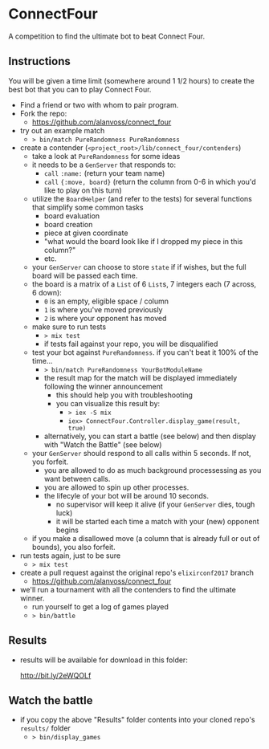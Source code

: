 # ConnectFour

A competition to find the ultimate bot to beat Connect Four.

## Instructions

You will be given a time limit (somewhere around 1 1/2 hours) to create the best bot
that you can to play Connect Four.

* Find a friend or two with whom to pair program.
* Fork the repo:
  * https://github.com/alanvoss/connect_four
* try out an example match
  * `> bin/match PureRandomness PureRandomness`
* create a contender (`<project_root>/lib/connect_four/contenders`)
  * take a look at `PureRandomness` for some ideas
  * it needs to be a `GenServer` that responds to:
    * `call` `:name:` (return your team name)
    * `call` `{:move, board}` (return the column from 0-6 in which you'd like to play on this turn)
  * utilize the `BoardHelper` (and refer to the tests) for several functions that simplify some common tasks
    * board evaluation
    * board creation
    * piece at given coordinate
    * "what would the board look like if I dropped my piece in this column?"
    * etc.
  * your `GenServer` can choose to store `state` if if wishes, but the full board will be passed each time.
  * the board is a matrix of a `List` of 6 `List`s, 7 integers each (7 across, 6 down):
    * `0` is an empty, eligible space / column
    * `1` is where you've moved previously
    * `2` is where your opponent has moved
  * make sure to run tests
    * `> mix test`
    * if tests fail against your repo, you will be disqualified
  * test your bot against `PureRandomness`.  if you can't beat it 100% of the time...
    * `> bin/match PureRandomness YourBotModuleName`
    * the result map for the match will be displayed immediately following the winner announcement
      * this should help you with troubleshooting
      * you can visualize this result by:
        * `> iex -S mix`
        * `iex> ConnectFour.Controller.display_game(result, true)`
    * alternatively, you can start a battle (see below) and then display with "Watch the Battle" (see below)
  * your `GenServer` should respond to all calls within 5 seconds.  If not, you forfeit.
    * you are allowed to do as much background processessing as you want between calls.
    * you are allowed to spin up other processes.
    * the lifecyle of your bot will be around 10 seconds.
      * no supervisor will keep it alive (if your `GenServer` dies, tough luck)
      * it will be started each time a match with your (new) opponent begins
  * if you make a disallowed move (a column that is already full or out of bounds), you also forfeit.
* run tests again, just to be sure
  * `> mix test`
* create a pull request against the original repo's `elixirconf2017` branch
  * https://github.com/alanvoss/connect_four
* we'll run a tournament with all the contenders to find the ultimate winner.
  * run yourself to get a log of games played
  * `> bin/battle`

## Results

* results will be available for download in this folder:

  http://bit.ly/2eWQOLf

## Watch the battle

* if you copy the above "Results" folder contents into your cloned repo's `results/` folder
  * `> bin/display_games`
